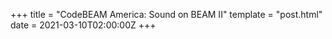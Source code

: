 +++
title = "CodeBEAM America: Sound on BEAM II"
template = "post.html"
date = 2021-03-10T02:00:00Z
+++
